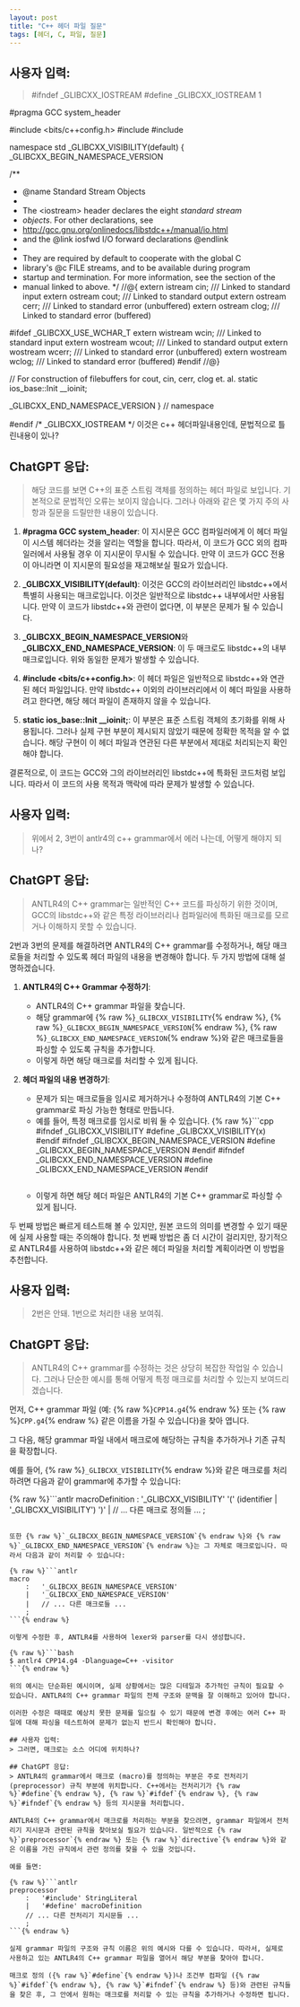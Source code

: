 ```yaml
---
layout: post
title: "C++ 헤더 파일 질문"
tags: [헤더, C, 파일, 질문]
---
```


## 사용자 입력:
> #ifndef _GLIBCXX_IOSTREAM
#define _GLIBCXX_IOSTREAM 1

#pragma GCC system_header

#include <bits/c++config.h>
#include <ostream>
#include <istream>

namespace std _GLIBCXX_VISIBILITY(default)
{
_GLIBCXX_BEGIN_NAMESPACE_VERSION

  /**
   *  @name Standard Stream Objects
   *
   *  The &lt;iostream&gt; header declares the eight <em>standard stream
   *  objects</em>.  For other declarations, see
   *  http://gcc.gnu.org/onlinedocs/libstdc++/manual/io.html
   *  and the @link iosfwd I/O forward declarations @endlink
   *
   *  They are required by default to cooperate with the global C
   *  library's @c FILE streams, and to be available during program
   *  startup and termination. For more information, see the section of the
   *  manual linked to above.
  */
  //@{
  extern istream cin;           /// Linked to standard input
  extern ostream cout;          /// Linked to standard output
  extern ostream cerr;          /// Linked to standard error (unbuffered)
  extern ostream clog;          /// Linked to standard error (buffered)

#ifdef _GLIBCXX_USE_WCHAR_T
  extern wistream wcin;         /// Linked to standard input
  extern wostream wcout;        /// Linked to standard output
  extern wostream wcerr;        /// Linked to standard error (unbuffered)
  extern wostream wclog;        /// Linked to standard error (buffered)
#endif
  //@}

  // For construction of filebuffers for cout, cin, cerr, clog et. al.
  static ios_base::Init __ioinit;

_GLIBCXX_END_NAMESPACE_VERSION
} // namespace

#endif /* _GLIBCXX_IOSTREAM */  이것은 c++ 헤더파일내용인데, 문법적으로 틀린내용이 있나?

## ChatGPT 응답:
> 해당 코드를 보면 C++의 표준 스트림 객체를 정의하는 헤더 파일로 보입니다. 기본적으로 문법적인 오류는 보이지 않습니다. 그러나 아래와 같은 몇 가지 주의 사항과 질문을 드릴만한 내용이 있습니다.

1. **#pragma GCC system_header**: 이 지시문은 GCC 컴파일러에게 이 헤더 파일이 시스템 헤더라는 것을 알리는 역할을 합니다. 따라서, 이 코드가 GCC 외의 컴파일러에서 사용될 경우 이 지시문이 무시될 수 있습니다. 만약 이 코드가 GCC 전용이 아니라면 이 지시문의 필요성을 재고해보실 필요가 있습니다.

2. **_GLIBCXX_VISIBILITY(default)**: 이것은 GCC의 라이브러리인 libstdc++에서 특별히 사용되는 매크로입니다. 이것은 일반적으로 libstdc++ 내부에서만 사용됩니다. 만약 이 코드가 libstdc++와 관련이 없다면, 이 부분은 문제가 될 수 있습니다.

3. **_GLIBCXX_BEGIN_NAMESPACE_VERSION**와 **_GLIBCXX_END_NAMESPACE_VERSION**: 이 두 매크로도 libstdc++의 내부 매크로입니다. 위와 동일한 문제가 발생할 수 있습니다.

4. **#include <bits/c++config.h>**: 이 헤더 파일은 일반적으로 libstdc++와 연관된 헤더 파일입니다. 만약 libstdc++ 이외의 라이브러리에서 이 헤더 파일을 사용하려고 한다면, 해당 헤더 파일이 존재하지 않을 수 있습니다.

5. **static ios_base::Init __ioinit;**: 이 부분은 표준 스트림 객체의 초기화를 위해 사용됩니다. 그러나 실제 구현 부분이 제시되지 않았기 때문에 정확한 목적을 알 수 없습니다. 해당 구현이 이 헤더 파일과 연관된 다른 부분에서 제대로 처리되는지 확인해야 합니다.

결론적으로, 이 코드는 GCC와 그의 라이브러리인 libstdc++에 특화된 코드처럼 보입니다. 따라서 이 코드의 사용 목적과 맥락에 따라 문제가 발생할 수 있습니다.

## 사용자 입력:
> 위에서 2, 3번이 antlr4의 c++ grammar에서 에러 나는데, 어떻게 해야지 되나?

## ChatGPT 응답:
> ANTLR4의 C++ grammar는 일반적인 C++ 코드를 파싱하기 위한 것이며, GCC의 libstdc++와 같은 특정 라이브러리나 컴파일러에 특화된 매크로를 모르거나 이해하지 못할 수 있습니다.

2번과 3번의 문제를 해결하려면 ANTLR4의 C++ grammar를 수정하거나, 해당 매크로들을 처리할 수 있도록 헤더 파일의 내용을 변경해야 합니다. 두 가지 방법에 대해 설명하겠습니다.

1. **ANTLR4의 C++ Grammar 수정하기**:
   - ANTLR4의 C++ grammar 파일을 찾습니다.
   - 해당 grammar에 {% raw %}`_GLIBCXX_VISIBILITY`{% endraw %}, {% raw %}`_GLIBCXX_BEGIN_NAMESPACE_VERSION`{% endraw %}, {% raw %}`_GLIBCXX_END_NAMESPACE_VERSION`{% endraw %}와 같은 매크로들을 파싱할 수 있도록 규칙을 추가합니다. 
   - 이렇게 하면 해당 매크로를 처리할 수 있게 됩니다.

2. **헤더 파일의 내용 변경하기**:
   - 문제가 되는 매크로들을 임시로 제거하거나 수정하여 ANTLR4의 기본 C++ grammar로 파싱 가능한 형태로 만듭니다.
   - 예를 들어, 특정 매크로를 임시로 비워 둘 수 있습니다.
     {% raw %}```cpp
     #ifndef _GLIBCXX_VISIBILITY
     #define _GLIBCXX_VISIBILITY(x)
     #endif
     #ifndef _GLIBCXX_BEGIN_NAMESPACE_VERSION
     #define _GLIBCXX_BEGIN_NAMESPACE_VERSION
     #endif
     #ifndef _GLIBCXX_END_NAMESPACE_VERSION
     #define _GLIBCXX_END_NAMESPACE_VERSION
     #endif
     ```{% endraw %}
   - 이렇게 하면 해당 헤더 파일은 ANTLR4의 기본 C++ grammar로 파싱할 수 있게 됩니다.

두 번째 방법은 빠르게 테스트해 볼 수 있지만, 원본 코드의 의미를 변경할 수 있기 때문에 실제 사용할 때는 주의해야 합니다. 첫 번째 방법은 좀 더 시간이 걸리지만, 장기적으로 ANTLR4를 사용하여 libstdc++와 같은 헤더 파일을 처리할 계획이라면 이 방법을 추천합니다.

## 사용자 입력:
> 2번은 안돼. 1번으로 처리한 내용 보여줘.

## ChatGPT 응답:
> ANTLR4의 C++ grammar를 수정하는 것은 상당히 복잡한 작업일 수 있습니다. 그러나 단순한 예시를 통해 어떻게 특정 매크로를 처리할 수 있는지 보여드리겠습니다.

먼저, C++ grammar 파일 (예: {% raw %}`CPP14.g4`{% endraw %} 또는 {% raw %}`CPP.g4`{% endraw %} 같은 이름을 가질 수 있습니다)을 찾아 엽니다.

그 다음, 해당 grammar 파일 내에서 매크로에 해당하는 규칙을 추가하거나 기존 규칙을 확장합니다.

예를 들어, {% raw %}`_GLIBCXX_VISIBILITY`{% endraw %}와 같은 매크로를 처리하려면 다음과 같이 grammar에 추가할 수 있습니다:

{% raw %}```antlr
macroDefinition
    :   '_GLIBCXX_VISIBILITY' '(' (identifier | '_GLIBCXX_VISIBILITY') ')'
    |   // ... 다른 매크로 정의들 ...
    ;
```{% endraw %}

또한 {% raw %}`_GLIBCXX_BEGIN_NAMESPACE_VERSION`{% endraw %}와 {% raw %}`_GLIBCXX_END_NAMESPACE_VERSION`{% endraw %}는 그 자체로 매크로입니다. 따라서 다음과 같이 처리할 수 있습니다:

{% raw %}```antlr
macro
    :   '_GLIBCXX_BEGIN_NAMESPACE_VERSION'
    |   '_GLIBCXX_END_NAMESPACE_VERSION'
    |   // ... 다른 매크로들 ...
    ;
```{% endraw %}

이렇게 수정한 후, ANTLR4를 사용하여 lexer와 parser를 다시 생성합니다.

{% raw %}```bash
$ antlr4 CPP14.g4 -Dlanguage=C++ -visitor
```{% endraw %}

위의 예시는 단순화된 예시이며, 실제 상황에서는 많은 디테일과 추가적인 규칙이 필요할 수 있습니다. ANTLR4의 C++ grammar 파일의 전체 구조와 문맥을 잘 이해하고 있어야 합니다. 

이러한 수정은 때때로 예상치 못한 문제를 일으킬 수 있기 때문에 변경 후에는 여러 C++ 파일에 대해 파싱을 테스트하여 문제가 없는지 반드시 확인해야 합니다.

## 사용자 입력:
> 그러면, 매크로는 소스 어디에 위치하나?

## ChatGPT 응답:
> ANTLR4의 grammar에서 매크로 (macro)를 정의하는 부분은 주로 전처리기 (preprocessor) 규칙 부분에 위치합니다. C++에서는 전처리기가 {% raw %}`#define`{% endraw %}, {% raw %}`#ifdef`{% endraw %}, {% raw %}`#ifndef`{% endraw %} 등의 지시문을 처리합니다.

ANTLR4의 C++ grammar에서 매크로를 처리하는 부분을 찾으려면, grammar 파일에서 전처리기 지시문과 관련된 규칙을 찾아보실 필요가 있습니다. 일반적으로 {% raw %}`preprocessor`{% endraw %} 또는 {% raw %}`directive`{% endraw %}와 같은 이름을 가진 규칙에서 관련 정의를 찾을 수 있을 것입니다.

예를 들면:

{% raw %}```antlr
preprocessor
    :   '#include' StringLiteral
    |   '#define' macroDefinition
    // ... 다른 전처리기 지시문들 ...
    ;
```{% endraw %}

실제 grammar 파일의 구조와 규칙 이름은 위의 예시와 다를 수 있습니다. 따라서, 실제로 사용하고 있는 ANTLR4의 C++ grammar 파일을 열어서 해당 부분을 찾아야 합니다.

매크로 정의 ({% raw %}`#define`{% endraw %})나 조건부 컴파일 ({% raw %}`#ifdef`{% endraw %}, {% raw %}`#ifndef`{% endraw %} 등)와 관련된 규칙들을 찾은 후, 그 안에서 원하는 매크로를 처리할 수 있는 규칙을 추가하거나 수정하면 됩니다.

